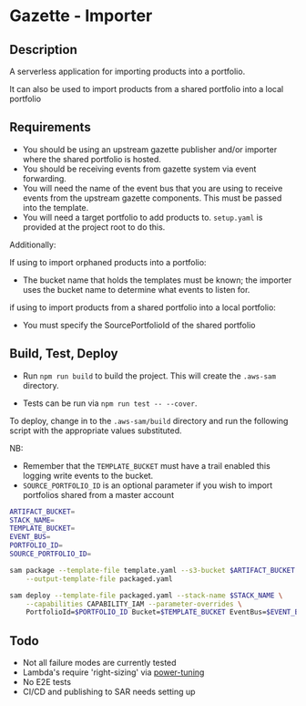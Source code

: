 
# Gazette - Importer

## Description

A serverless application for importing products into a portfolio.

It can also be used to import products from a shared portfolio into a local portfolio

## Requirements

- You should be using an upstream gazette publisher and/or importer where the shared portfolio is hosted.
- You should be receiving events from gazette system via event forwarding.
- You will need the name of the event bus that you are using to receive events from the upstream gazette components. This must be passed into the template.
- You will need a target portfolio to add products to. `setup.yaml` is provided at the project root to do this.

Additionally:

If using to import orphaned products into a portfolio:

- The bucket name that holds the templates must be known; the importer uses the bucket name to determine what events to listen for.

if using to import products from a shared portfolio into a local portfolio:

- You must specify the SourcePortfolioId of the shared portfolio

## Build, Test, Deploy

- Run `npm run build` to build the project. This will create the `.aws-sam` directory.

- Tests can be run via `npm run test -- --cover`.

To deploy, change in to the `.aws-sam/build` directory and run the following script with the appropriate values substituted.

NB: 
* Remember that the `TEMPLATE_BUCKET` must have a trail enabled this logging write events to the bucket.
* `SOURCE_PORTFOLIO_ID` is an optional parameter if you wish to import portfolios shared from a master account

```bash
ARTIFACT_BUCKET=
STACK_NAME=
TEMPLATE_BUCKET=
EVENT_BUS=
PORTFOLIO_ID=
SOURCE_PORTFOLIO_ID=

sam package --template-file template.yaml --s3-bucket $ARTIFACT_BUCKET \
    --output-template-file packaged.yaml

sam deploy --template-file packaged.yaml --stack-name $STACK_NAME \
    --capabilities CAPABILITY_IAM --parameter-overrides \
    PortfolioId=$PORTFOLIO_ID Bucket=$TEMPLATE_BUCKET EventBus=$EVENT_BUS SourcePortfolioId=$SOURCE_PORTFOLIO_ID
```

## Todo

- Not all failure modes are currently tested
- Lambda's require 'right-sizing' via [power-tuning](https://github.com/alexcasalboni/aws-lambda-power-tuning)
- No E2E tests
- CI/CD and publishing to SAR needs setting up

